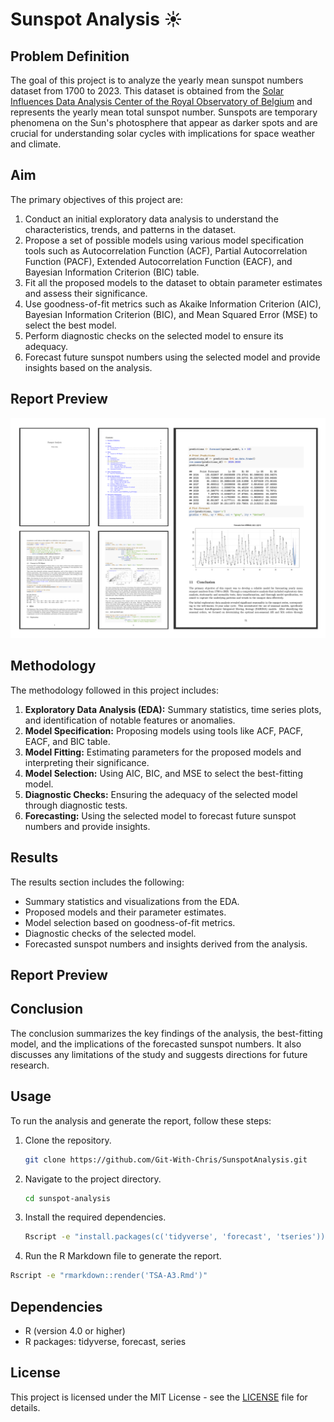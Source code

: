 # Sunspot Analysis ☀️

## Problem Definition

The goal of this project is to analyze the yearly mean sunspot numbers dataset from 1700 to 2023. This dataset is obtained from the [Solar Influences Data Analysis Center of the Royal Observatory of Belgium](https://www.sidc.be/SILSO/infosnytot) and represents the yearly mean total sunspot number. Sunspots are temporary phenomena on the Sun's photosphere that appear as darker spots and are crucial for understanding solar cycles with implications for space weather and climate.

## Aim

The primary objectives of this project are:
1. Conduct an initial exploratory data analysis to understand the characteristics, trends, and patterns in the dataset.
2. Propose a set of possible models using various model specification tools such as Autocorrelation Function (ACF), Partial Autocorrelation Function (PACF), Extended Autocorrelation Function (EACF), and Bayesian Information Criterion (BIC) table.
3. Fit all the proposed models to the dataset to obtain parameter estimates and assess their significance.
4. Use goodness-of-fit metrics such as Akaike Information Criterion (AIC), Bayesian Information Criterion (BIC), and Mean Squared Error (MSE) to select the best model.
5. Perform diagnostic checks on the selected model to ensure its adequacy.
6. Forecast future sunspot numbers using the selected model and provide insights based on the analysis.

## Report Preview

![ReportPreview](./Images/ReportPreview.png)

## Methodology

The methodology followed in this project includes:
1. **Exploratory Data Analysis (EDA):** Summary statistics, time series plots, and identification of notable features or anomalies.
2. **Model Specification:** Proposing models using tools like ACF, PACF, EACF, and BIC table.
3. **Model Fitting:** Estimating parameters for the proposed models and interpreting their significance.
4. **Model Selection:** Using AIC, BIC, and MSE to select the best-fitting model.
5. **Diagnostic Checks:** Ensuring the adequacy of the selected model through diagnostic tests.
6. **Forecasting:** Using the selected model to forecast future sunspot numbers and provide insights.

## Results
The results section includes the following:
- Summary statistics and visualizations from the EDA.
- Proposed models and their parameter estimates.
- Model selection based on goodness-of-fit metrics.
- Diagnostic checks of the selected model.
- Forecasted sunspot numbers and insights derived from the analysis.

## Report Preview


## Conclusion
The conclusion summarizes the key findings of the analysis, the best-fitting model, and the implications of the forecasted sunspot numbers. It also discusses any limitations of the study and suggests directions for future research.

## Usage
To run the analysis and generate the report, follow these steps:

1. Clone the repository.

   ```bash
   git clone https://github.com/Git-With-Chris/SunspotAnalysis.git
   ```

2. Navigate to the project directory.

   ```bash
   cd sunspot-analysis
   ```

3. Install the required dependencies.
   
   ```bash
   Rscript -e "install.packages(c('tidyverse', 'forecast', 'tseries'))"
   ```

4. Run the R Markdown file to generate the report.
  
  ```bash
  Rscript -e "rmarkdown::render('TSA-A3.Rmd')"
  ```

## Dependencies

- R (version 4.0 or higher)
- R packages: tidyverse, forecast, series
  
## License

This project is licensed under the MIT License - see the [LICENSE](./LICENSE.txt) file for details.






















